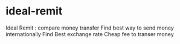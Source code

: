 # ideal-remit
Ideal Remit : compare money transfer
Find best way to send money internationally
Find Best exchange rate
Cheap fee to transer money
